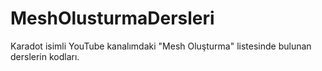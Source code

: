 # MeshOlusturmaDersleri
Karadot isimli YouTube kanalımdaki "Mesh Oluşturma" listesinde bulunan derslerin kodları.
